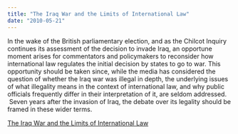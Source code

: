 ```yaml
---
title: "The Iraq War and the Limits of International Law"
date: "2010-05-21"
---
```


In the wake of the British parliamentary election, and as the Chilcot Inquiry continues its assessment of the decision to invade Iraq, an opportune moment arises for commentators and policymakers to reconsider how international law regulates the initial decision by states to go to war. This opportunity should be taken since, while the media has considered the question of whether the Iraq war was illegal in depth, the underlying issues of what illegality means in the context of international law, and why public officials frequently differ in their interpretation of it, are seldom addressed.  Seven years after the invasion of Iraq, the debate over its legality should be framed in these wider terms.  

  
[The Iraq War and the Limits of International Law](http://www.opendemocracy.net/ourkingdom/john-wooding/iraq-war-and-limits-of-international-law)
